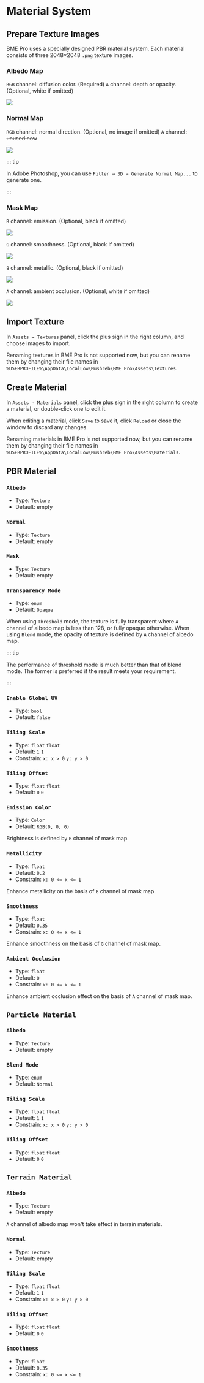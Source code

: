 # Material System

## Prepare Texture Images

BME Pro uses a specially designed PBR material system. Each material consists of three 2048×2048 `.png` texture images.

### Albedo Map

`RGB` channel: diffusion color. (Required)
`A` channel: depth or opacity. (Optional, white if omitted)

![](/images/texture/texture-albedo.jpg)

### Normal Map

`RGB` channel: normal direction. (Optional, no image if omitted)
`A` channel: ~~unused now~~

![](/images/texture/texture-normal.jpg)

::: tip

In Adobe Photoshop, you can use `Filter → 3D → Generate Normal Map...` to generate one.

:::

### Mask Map

`R` channel: emission. (Optional, black if omitted)

![](/images/texture/texture-mask-r.jpg)

`G` channel: smoothness. (Optional, black if omitted)

![](/images/texture/texture-mask-g.jpg)

`B` channel: metallic. (Optional, black if omitted)

![](/images/texture/texture-mask-b.jpg)

`A` channel: ambient occlusion. (Optional, white if omitted)

![](/images/texture/texture-mask-a.jpg)

## Import Texture

In `Assets → Textures` panel, click the plus sign in the right column, and choose images to import.

Renaming textures in BME Pro is not supported now, but you can rename them by changing their file names in `%USERPROFILE%\AppData\LocalLow\Mushreb\BME Pro\Assets\Textures`.

## Create Material

In `Assets → Materials` panel, click the plus sign in the right column to create a material, or double-click one to edit it.

When editing a material, click `Save` to save it, click `Reload` or close the window to discard any changes.

Renaming materials in BME Pro is not supported now, but you can rename them by changing their file names in `%USERPROFILE%\AppData\LocalLow\Mushreb\BME Pro\Assets\Materials`.

## PBR Material

### `Albedo`

- Type: `Texture`
- Default: empty

### `Normal`

- Type: `Texture`
- Default: empty

### `Mask`

- Type: `Texture`
- Default: empty

### `Transparency Mode`

- Type: `enum`
- Default: `Opaque`

When using `Threshold` mode, the texture is fully transparent where `A` channel of albedo map is less than 128, or fully opaque otherwise. When using `Blend` mode, the opacity of texture is defined by `A` channel of albedo map.

::: tip

The performance of threshold mode is much better than that of blend mode. The former is preferred if the result meets your requirement.

:::

### `Enable Global UV`

- Type: `bool`
- Default: `false`

### `Tiling Scale`

- Type: `float` `float`
- Default: `1` `1`
- Constrain: `x: x > 0` `y: y > 0`

### `Tiling Offset`

- Type: `float` `float`
- Default: `0` `0`

### `Emission Color`

- Type: `Color`
- Default: `RGB(0, 0, 0)`

Brightness is defined by `R` channel of mask map.

### `Metallicity`

- Type: `float`
- Default: `0.2`
- Constrain: `x: 0 <= x <= 1`

Enhance metallicity on the basis of `B` channel of mask map.

### `Smoothness`

- Type: `float`
- Default: `0.35`
- Constrain: `x: 0 <= x <= 1`

Enhance smoothness on the basis of `G` channel of mask map.

### `Ambient Occlusion`

- Type: `float`
- Default: `0`
- Constrain: `x: 0 <= x <= 1`

Enhance ambient occlusion effect on the basis of `A` channel of mask map.

## `Particle Material`

### `Albedo`

- Type: `Texture`
- Default: empty

### `Blend Mode`

- Type: `enum`
- Default: `Normal`

### `Tiling Scale`

- Type: `float` `float`
- Default: `1` `1`
- Constrain: `x: x > 0` `y: y > 0`

### `Tiling Offset`

- Type: `float` `float`
- Default: `0` `0`

## `Terrain Material`

### `Albedo`

- Type: `Texture`
- Default: empty

`A` channel of albedo map won't take effect in terrain materials.

### `Normal`

- Type: `Texture`
- Default: empty

### `Tiling Scale`

- Type: `float` `float`
- Default: `1` `1`
- Constrain: `x: x > 0` `y: y > 0`

### `Tiling Offset`

- Type: `float` `float`
- Default: `0` `0`

### `Smoothness`

- Type: `float`
- Default: `0.35`
- Constrain: `x: 0 <= x <= 1`
